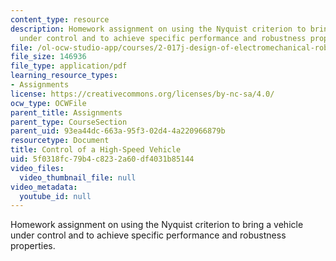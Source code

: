 ```yaml
---
content_type: resource
description: Homework assignment on using the Nyquist criterion to bring a vehicle
  under control and to achieve specific performance and robustness properties.
file: /ol-ocw-studio-app/courses/2-017j-design-of-electromechanical-robotic-systems-fall-2009/5f0318fc79b4c8232a60df4031b85144_MIT2_017JF09_p36.pdf
file_size: 146936
file_type: application/pdf
learning_resource_types:
- Assignments
license: https://creativecommons.org/licenses/by-nc-sa/4.0/
ocw_type: OCWFile
parent_title: Assignments
parent_type: CourseSection
parent_uid: 93ea44dc-663a-95f3-02d4-4a220966879b
resourcetype: Document
title: Control of a High-Speed Vehicle
uid: 5f0318fc-79b4-c823-2a60-df4031b85144
video_files:
  video_thumbnail_file: null
video_metadata:
  youtube_id: null
---
```

Homework assignment on using the Nyquist criterion to bring a vehicle under control and to achieve specific performance and robustness properties.